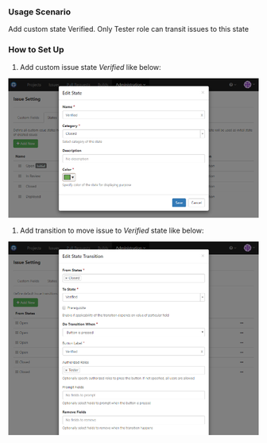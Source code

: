 ### Usage Scenario

Add custom state Verified. Only Tester role can transit issues to this state

### How to Set Up

1. Add custom issue state _Verified_ like below:

  ![Custom State Verified](../images/custom-state-verified.png)
  
1. Add transition to move issue to _Verified_ state like below:

  ![Transit Verified](../images/transit-verified.png)